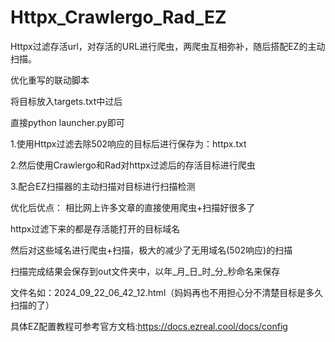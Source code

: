 # Httpx_Crawlergo_Rad_EZ
Httpx过滤存活url，对存活的URL进行爬虫，两爬虫互相弥补，随后搭配EZ的主动扫描。

优化重写的联动脚本

将目标放入targets.txt中过后

直接python launcher.py即可

1.使用Httpx过滤去除502响应的目标后进行保存为：httpx.txt

2.然后使用Crawlergo和Rad对httpx过滤后的存活目标进行爬虫

3.配合EZ扫描器的主动扫描对目标进行扫描检测

优化后优点：
相比网上许多文章的直接使用爬虫+扫描好很多了

httpx过滤下来的都是存活能打开的目标域名

然后对这些域名进行爬虫+扫描，极大的减少了无用域名(502响应)的扫描

扫描完成结果会保存到out文件夹中，以年_月_日_时_分_秒命名来保存

文件名如：2024_09_22_06_42_12.html（妈妈再也不用担心分不清楚目标是多久扫描的了）



具体EZ配置教程可参考官方文档:https://docs.ezreal.cool/docs/config
